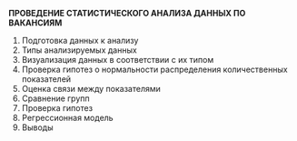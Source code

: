 **ПРОВЕДЕНИЕ СТАТИСТИЧЕСКОГО АНАЛИЗА ДАННЫХ ПО ВАКАНСИЯМ**
1. Подготовка данных к анализу
2. Типы анализируемых данных
3. Визуализация данных в соответствии с их типом
4. Проверка гипотез о нормальности распределения количественных показателей
5. Оценка связи между показателями
6. Сравнение групп
7. Проверка гипотез
8. Регрессионная модель
9. Выводы
